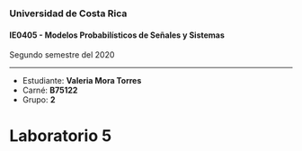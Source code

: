 ### Universidad de Costa Rica
#### IE0405 - Modelos Probabilísticos de Señales y Sistemas

Segundo semestre del 2020

---

* Estudiante: **Valeria Mora Torres**
* Carné: **B75122**
* Grupo: **2**

# Laboratorio 5

